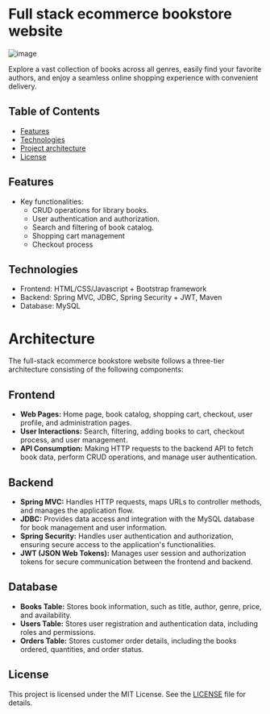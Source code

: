# Full stack ecommerce bookstore website
![image](https://github.com/dcthoai/bookstore/assets/115138333/83cb09c9-af3b-41d5-986c-6eff85439673)

Explore a vast collection of books across all genres, easily find your favorite authors, and enjoy a seamless online shopping experience with convenient delivery.

## Table of Contents
- [Features](#features)
- [Technologies](#technologies)
- [Project architecture](#architecture)
- [License](#license)


## Features
- Key functionalities:
    - CRUD operations for library books.
    - User authentication and authorization.
    - Search and filtering of book catalog.
    - Shopping cart management
    - Checkout process 

## Technologies
- Frontend: HTML/CSS/Javascript + Bootstrap framework
- Backend: Spring MVC, JDBC, Spring Security + JWT, Maven
- Database: MySQL

# Architecture

The full-stack ecommerce bookstore website follows a three-tier architecture consisting of the following components:

## Frontend
- **Web Pages:** Home page, book catalog, shopping cart, checkout, user profile, and administration pages.
- **User Interactions:** Search, filtering, adding books to cart, checkout process, and user management.
- **API Consumption:** Making HTTP requests to the backend API to fetch book data, perform CRUD operations, and manage user authentication.

## Backend
- **Spring MVC:** Handles HTTP requests, maps URLs to controller methods, and manages the application flow.
- **JDBC:** Provides data access and integration with the MySQL database for book management and user information.
- **Spring Security:** Handles user authentication and authorization, ensuring secure access to the application's functionalities.
- **JWT (JSON Web Tokens):** Manages user session and authorization tokens for secure communication between the frontend and backend.

## Database
- **Books Table:** Stores book information, such as title, author, genre, price, and availability.
- **Users Table:** Stores user registration and authentication data, including roles and permissions.
- **Orders Table:** Stores customer order details, including the books ordered, quantities, and order status.

## License
This project is licensed under the MIT License. See the [LICENSE](LICENSE) file for details.


